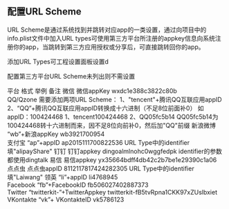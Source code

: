 ## 配置URL Scheme
URL Scheme是通过系统找到并跳转对应app的一类设置，通过向项目中的info.plist文件中加入URL types可使用第三方平台所注册的appkey信息向系统注册你的app，当跳转到第三方应用授权或分享后，可直接跳转回你的app。

添加URL Types可工程设置面板设置d

配置第三方平台URL Scheme未列出则不需设置

平台    格式    举例    备注
微信    微信appKey    wxdc1e388c3822c80b    
QQ/Qzone    需要添加两项URL Scheme：
1、"tencent"+腾讯QQ互联应用appID
2、“QQ”+腾讯QQ互联应用appID转换成十六进制（不足8位前面补0）    如appID：100424468 1、tencent100424468
2、QQ05fc5b14    QQ05fc5b14为100424468转十六进制而来，因不足8位向前补0，然后加"QQ"前缀
新浪微博    “wb”+新浪appKey    wb3921700954    
支付宝    “ap”+appID    ap2015111700822536    URL Type中的identifier填"alipayShare"
钉钉    钉钉appkey    dingoalmlnohc0wggfedpk    identifier的参数都使用dingtalk
易信    易信appkey    yx35664bdff4db42c2b7be1e29390c1a06    
点点虫    点点虫appID    8112117817424282305    URL Type中的identifier填"Laiwang"
领英    “li”+appID    li4768945    
Facebook    “fb”+FacebookID    fb506027402887373    
Twitter    “twitterkit-”+TwitterAppkey    twitterkit-fB5tvRpna1CKK97xZUslbxiet    
VKontakte    “vk”+ VKontakteID    vk5786123    
